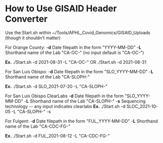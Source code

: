 # How to Use GISAID Header Converter
Use the Start.sh within ~/Tools/APHL_Covid_Genomics/GISAID_Uploads   (though it shouldn't matter)

For Orange County:
  -**d** Date filepath in the form "YYYY-MM-DD"
  -**L** Shorthand name of the Lab "CA-OC-" (no input default is "CA-OC-")

**Ex.** ./Start.sh -d 2021-08-31 -L "CA-OC-" OR ./Start.sh -d 2021-08-31


For San Luis Obispo:
  -**d** Date filepath in the form "SLO_YYYY-MM-DD"
  -**L** Shorthand name of the Lab "CA-SLOPH-"

**Ex.** ./Start.sh -d SLO_2021-07-20 -L "CA-SLOPH-"

For San Luis Obispo ClearLabs
  -**d** Date filepath in the form "SLO_YYYY-MM-DD"
  -**L** Shorthand name of the Lab "CA-SLOPH-"
  -**s** Sequencing technology -- any input indicates clearlabs
**Ex.** ./Start.sh -d SLOC_2021-10-05 -L "CA-SLOPH-" -s


For Fulgent:
  -**d** Date filepath in the form "FUL_YYYY-MM-DD"
  -**L** Shorthand name of the Lab "CA-CDC-FG-"

**Ex.** ./Start.sh -d FUL_2021-08-12 -L "CA-CDC-FG-"
